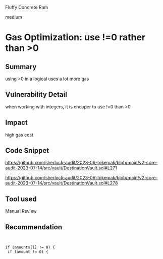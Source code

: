Fluffy Concrete Ram

medium

# Gas Optimization: use !=0 rather than >0
## Summary
 using >0 in a logical uses a lot more gas

## Vulnerability Detail
when working with integers, it is cheaper to use !=0 than >0

## Impact
high gas cost

## Code Snippet
https://github.com/sherlock-audit/2023-06-tokemak/blob/main/v2-core-audit-2023-07-14/src/vault/DestinationVault.sol#L271

https://github.com/sherlock-audit/2023-06-tokemak/blob/main/v2-core-audit-2023-07-14/src/vault/DestinationVault.sol#L278

## Tool used

Manual Review

## Recommendation
```solidity

 
if (amounts[i] != 0) {
 if (amount != 0) {
```